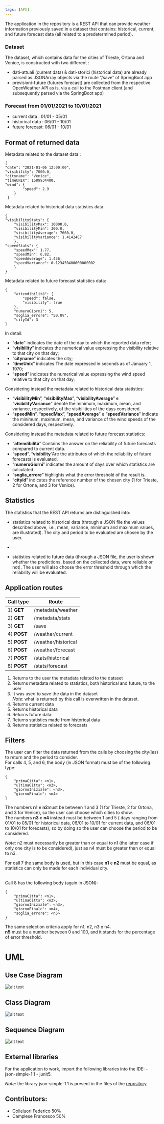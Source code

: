 ```yaml
---
tags: [API]
---
```


<p>The application in the repository is a REST API that can provide weather information previously saved in a dataset that contains: historical, current, and future forecast data (all related to a predetermined period).</p>
<h3 id="dataset">Dataset</h3>
<p>The dataset, which contains data for the cities of Trieste, Ortona and Venice, is constructed with two different :</p>
<ul>
<li>dati-attuali (current data) &amp; dati-storici (historical data) are already parsed as JSONArray objects via the route “/save” of SpringBoot app</li>
<li>previsioni-future (futures forecast) are collected from the respective OpenWeather API as is, via a call to the Postman client (and subsequently parsed via the SpringBoot app)</li>
</ul>
<h3 id="previsioni-dal-01012021-al-10012021">Forecast from 01/01/2021 to 10/01/2021</h3>
<ul>
<li>current data :	  01/01 - 05/01</li>
<li>historical data :	  06/01 - 10/01</li>
<li>future forecast: 06/01 - 10/01</li>
</ul>
<h2 id="formato-dei-dati-restituiti">Format of returned data</h2>
Metadata related to the dataset data :
<pre><code>{
"date": "2021-01-06 12:00:00",
"visibility": 7000.0,
"cityname": "Venice",
"timeUNIX": 1609934400,
"wind": {
		"speed": 2.9
	}
 }
</code></pre>
<p>Metadata related to historical data statistics data:</p>
<pre><code>{
"visibilityStats": {
	"visibilityMax": 10000.0,
	"visibilityMin": 300.0,
	"visibilityAverage": 7660.0,
	"visibilityVariance": 1.41424E7
	},
"speedStats": {
	"speedMax": 1.77,
	"speedMin": 0.82,
	"speedAverage": 1.456,
	"speedVariance": 0.123450400000000002
	}
}
</code></pre>
<p>Metadata related to future forecast statistics data:</p>
<pre><code>{
    "attendibilità": {
        "speed": false,
        "visibility": true
    },
    "numeroGiorni": 5,
    "soglia_errore": "50.0%",
    "cityId": 3
}
</code></pre>
<p>In detail:</p>
<ul>
<li>“<strong>date</strong>” indicates the date of the day to which the reported data refer;</li>
<li>“<strong>visibility</strong>” indicates the numerical value expressing the visibility relative to that city on that day;</li>
<li>“<strong>cityname</strong>” indicates the city;</li>
<li>“<strong>timeUnix</strong>” indicates The date expressed in seconds as of January 1, 1970;</li>
<li>“<strong>speed</strong>” indicates the numerical value expressing the wind speed relative to that city on that day;</li>
</ul>
<p>Considering instead the metadata related to historical data statistics:</p>
<ul>
<li>“<strong>visibilityMin</strong>”, “<strong>visibilityMax</strong>”, “<strong>visibilityAverage</strong>” e “<strong>visibilityVariance</strong>” denote the minimum, maximum, mean, and variance, respectively, of the visibilities of the days considered.</li>
<li>“<strong>speedMin</strong>”, “<strong>speedMax</strong>”, “<strong>speedAverage</strong>” e “<strong>speedVariance</strong>” indicate the minimum, maximum, mean, and variance of the wind speeds of the considered days, respectively.</li>
</ul>
<p>Considering instead the metadata related to future forecast statistics:</p>
<ul>
<li>“<strong>attendibilità</strong>” Contains the answer on the reliability of future forecasts compared to current data.</li>
<li>“<strong>speed</strong>”, “<strong>visibility</strong>”Are the attributes of which the reliability of future forecasts is evaluated.</li>
<li>“<strong>numeroGiorni</strong>” indicates the amount of days over which statistics are calculated.</li>
<li>“<strong>soglia_errore</strong>” highlights what the error threshold of the result is.</li>
<li>“<strong>cityId</strong>” indicates the reference number of the chosen city (1 for Trieste, 2 for Ortona, and 3 for Venice).</li>
</ul>
<h2 id="statistiche">Statistics</h2>
<p>
</p><p>
The statistics that the REST API returns are distinguished into:</p>
<ul>
<li>
<p>statistics related to historical data (through a JSON file the values described above, i.e., mean, variance, minimum and maximum values, are illustrated). The city and period to be evaluated are chosen by the user.</p>
</li>
<li>
<p>
</p></li></ul><ul>
<li>
statistics related to future data (through a JSON file, the user is shown whether the predictions, based on the collected data, were reliable or not). The user will also choose the error threshold through which the reliability will be evaluated.</li>
</ul>
<h2 id="rotte-dellapplicazione">Application routes</h2>
<table>
<thead>
<tr>
<th>Call type</th>
<th>Route</th>
</tr>
</thead>
<tbody>
<tr>
<td>1) <strong>GET</strong></td>
<td>/metadata/weather</td>
</tr>
<tr>
<td>2) <strong>GET</strong></td>
<td>/metadata/stats</td>
</tr>
</tr>
<tr>
<td>3) <strong>GET</strong></td>
<td>/save</td>
</tr>
<tr>
<td>4) <strong>POST</strong></td>
<td>/weather/current</td>
</tr>
<tr>
<td>5) <strong>POST</strong></td>
<td>/weather/historical</td>
</tr>
<tr>
<td>6) <strong>POST</strong></td>
<td>/weather/forecast</td>
</tr>
<tr>
<td>7) <strong>POST</strong></td>
<td>/stats/historical</td>
</tr>
<tr>
<td>8) <strong>POST</strong></td>
<td>/stats/forecast</td>
</tr>
</tbody>
</table><ol>
<li>Returns to the user the metadata related to the dataset</li>
<li>Returns metadata related to statistics, both historical and future, to the user</li>
<li>It was used to save the data in the dataset<br>
<em>Note</em>: what is returned by this call is overwritten in the dataset.</li>
<li>Returns current data</li>
<li>Returns historical data</li>
<li>Returns future data</li>
<li>Returns statistics made from historical data</li>
<li>Returns statistics related to forecasts</li>
</ol>
<h2 id="filtri">Filters</h2>
<p>The user can filter the data returned from the calls by choosing the city(ies) to return and the period to consider.<br>
For calls 4, 5, and 6, the body (in JSON format) must be of the following type:</p>
<pre><code>{
    "primaCitta": &lt;n1&gt;,
    "ultimaCitta": &lt;n2&gt;,
    "giornoIniziale": &lt;n3&gt;,
    "giornoFinale": &lt;n4&gt;
}</code></pre>
<p>The numbers <strong>n1</strong> e <strong>n2</strong>must be between 1 and 3 (1 for Trieste, 2 for Ortona, and 3 for Venice), so the user can choose which cities to show.<br>
The numbers <strong>n3</strong> e <strong>n4</strong> instead must be between 1 and 5 ( days ranging from 01/01 to 05/01 for historical data, 06/01 to 10/01 for current data, and 06/01 to 10/01 for forecasts), so by doing so the user can choose the period to be considered.</p>
<p><em>Note</em>: n2 must necessarily be greater than or equal to n1 (the latter case if only one city is to be considered), just as n4 must be greater than or equal to n3.</p>
<p>
</p><p>
For call 7 the same body is used, but in this case <strong>n1</strong> e <strong>n2</strong> must be equal, as statistics can only be made for each individual city.</p><br>
Call 8 has the following body (again in JSON):
<pre><code>{
    "primaCitta": &lt;n1&gt;,
    "ultimaCitta": &lt;n2&gt;,
    "giornoIniziale": &lt;n3&gt;,
    "giornoFinale": &lt;n4&gt;,
    "soglia_errore": &lt;n5&gt;
}</code></pre>
<p>The same selection criteria apply for n1, n2, n3 e n4.<br>
<strong>n5</strong> must be a number between 0 and 100, and it stands for the percentage of error threshold.</p>
<h1 id="uml">UML</h1>

## Use Case Diagram

![alt text](/assets/img/USE%20CASE%20DIAGRAM.png)

## Class Diagram

![alt text](/assets/img/CLASS_DIAGRAM.png)

## Sequence Diagram

![alt text](/assets/img/SEQUENCE_DIAGRAM_1.png)

<!--stackedit_data:
eyJoaXN0b3J5IjpbLTk0MDYyNzE4NiwxNzE3ODY0OTEwXX0=
-->

## External libraries

<p>For the application to work, import the following libraries into the IDE: - json-simple-1.1 - junit5.</p> 
<p><em>Note</em>: the library json-simple-1.1 is present in the files of the <a href="https://github.com/fd-col/Weather-App">repository</a>.</p>

## Contributors:

- Colleluori Federico 50%
- Camplese Francesco 50%
<!--stackedit_data:
eyJoaXN0b3J5IjpbOTYyNTg3NDA1XX0=
-->
